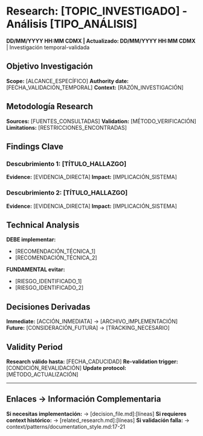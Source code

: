 # Research: [TOPIC_INVESTIGADO] - Análisis [TIPO_ANÁLISIS]

**DD/MM/YYYY HH:MM CDMX | Actualizado: DD/MM/YYYY HH:MM CDMX** | Investigación temporal-validada

## Objetivo Investigación
**Scope:** [ALCANCE_ESPECÍFICO]
**Authority date:** [FECHA_VALIDACIÓN_TEMPORAL]
**Context:** [RAZÓN_INVESTIGACIÓN]

## Metodología Research
**Sources:** [FUENTES_CONSULTADAS]
**Validation:** [MÉTODO_VERIFICACIÓN]
**Limitations:** [RESTRICCIONES_ENCONTRADAS]

## Findings Clave
### Descubrimiento 1: [TÍTULO_HALLAZGO]
**Evidence:** [EVIDENCIA_DIRECTA]
**Impact:** [IMPLICACIÓN_SISTEMA]

### Descubrimiento 2: [TÍTULO_HALLAZGO]
**Evidence:** [EVIDENCIA_DIRECTA]
**Impact:** [IMPLICACIÓN_SISTEMA]

## Technical Analysis
**DEBE implementar:**
- [RECOMENDACIÓN_TÉCNICA_1]
- [RECOMENDACIÓN_TÉCNICA_2]

**FUNDAMENTAL evitar:**
- [RIESGO_IDENTIFICADO_1]
- [RIESGO_IDENTIFICADO_2]

## Decisiones Derivadas
**Immediate:** [ACCIÓN_INMEDIATA] → [ARCHIVO_IMPLEMENTACIÓN]
**Future:** [CONSIDERACIÓN_FUTURA] → [TRACKING_NECESARIO]

## Validity Period
**Research válido hasta:** [FECHA_CADUCIDAD]
**Re-validation trigger:** [CONDICIÓN_REVALIDACIÓN]
**Update protocol:** [MÉTODO_ACTUALIZACIÓN]

---
## Enlaces → Información Complementaria
**Si necesitas implementación:** → [decision_file.md]:[líneas]
**Si requieres context histórico:** → [related_research.md]:[líneas]
**Si validación falla:** → context/patterns/documentation_style.md:17-21